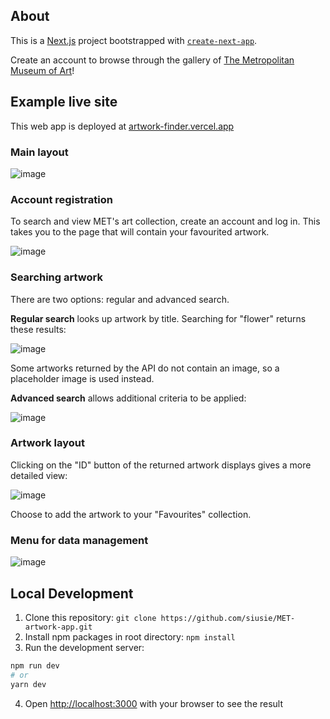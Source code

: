 ## About
This is a [Next.js](https://nextjs.org/) project bootstrapped with [`create-next-app`](https://github.com/vercel/next.js/tree/canary/packages/create-next-app).

Create an account to browse through the gallery of [The Metropolitan Museum of Art](https://metmuseum.github.io/)!

## Example live site

This web app is deployed at [artwork-finder.vercel.app](https://artwork-finder.vercel.app/)

### Main layout
![image](https://github.com/siusie/MET-artwork-app/assets/93149998/7504a94c-b2ec-4fcf-a09b-277ddd3f60fc)

### Account registration
To search and view MET's art collection, create an account and log in. This takes you to the page that will contain your favourited artwork.

![image](https://github.com/siusie/MET-artwork-app/assets/93149998/11b05379-5ed5-44b7-9b12-1dff859d1f59)

### Searching artwork
There are two options: regular and advanced search.

**Regular search** looks up artwork by title. Searching for "flower" returns these results:

![image](https://github.com/siusie/MET-artwork-app/assets/93149998/6b69d692-3d67-454f-af02-856290ec90f1)

Some artworks returned by the API do not contain an image, so a placeholder image is used instead.

**Advanced search** allows additional criteria to be applied:

![image](https://github.com/siusie/MET-artwork-app/assets/93149998/71075e13-5cb0-4a2e-9ebf-14b17f03a7d1)

### Artwork layout
Clicking on the "ID" button of the returned artwork displays gives a more detailed view:

![image](https://github.com/siusie/MET-artwork-app/assets/93149998/fa70436e-0c8c-4ec0-a595-580a72b2f11b)

Choose to add the artwork to your "Favourites" collection.

### Menu for data management
![image](https://github.com/siusie/MET-artwork-app/assets/93149998/38469a1c-2980-4286-ac54-584d46a8a648)


## Local Development
1. Clone this repository: ```git clone https://github.com/siusie/MET-artwork-app.git```
2. Install npm packages in root directory: ```npm install```
3. Run the development server:

```bash
npm run dev
# or
yarn dev
```
4. Open [http://localhost:3000](http://localhost:3000) with your browser to see the result
